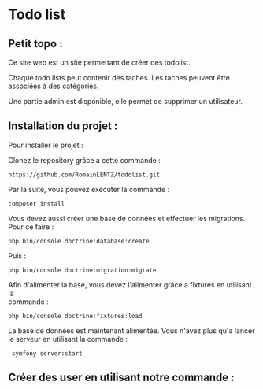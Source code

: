 Todo list
==========


Petit topo :
-
Ce site web est un site permettant de créer des todolist.

Chaque todo lists peut contenir des taches. Les taches peuvent être associées à des catégories.

Une partie admin est disponible, elle permet de supprimer un utilisateur.


Installation du projet :
-

Pour installer le projet :

Clonez le repository grâce a cette commande :

````
https://github.com/RomainLENTZ/todolist.git
````

Par la suite, vous pouvez exécuter la commande :

````
composer install
````

Vous devez aussi créer une base de données et effectuer les migrations. Pour ce faire :
````
php bin/console doctrine:database:create
````

Puis :

````
php bin/console doctrine:migration:migrate
````

Afin d'alimenter la base, vous devez l'alimenter grâce a fixtures en utilisant la <br>commande :
````
php bin/console doctrine:fixtures:load 
````

La base de données est maintenant alimentée. Vous n'avez plus qu'a lancer le serveur en utilisant la commande :  
````
 symfony server:start
 ````

Créer des user en utilisant notre commande :
-

